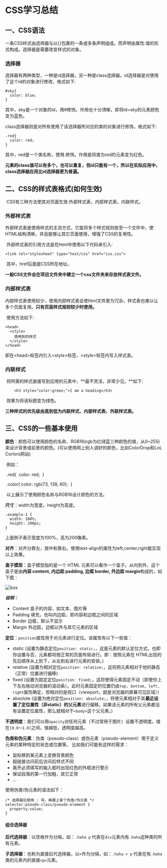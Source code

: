 # CSS学习总结

## 	一、CSS语法

​		一条CSS样式由选择器与以{}包裹的一条或多条声明组成。而声明由属性:值的形式构成。选择器是需要改变样式的对象。

### 	选择器

​		选择器有两种类型，一种是id选择器，另一种是class选择器。id选择器是对使用了这个id的对象进行修改，格式如下:

```
#sky{
  color: blue;
}
```

​		其中，sky是一个对象的id，用#修饰。作用也十分清晰，即将id=sky的元素颜色变为蓝色。

​		class选择器则是对所有使用了该选择器所对应的类的对象进行修饰，格式如下:

```
.red{
  color: red;
}
```

​		其中，red是一个类名称，使用.修饰。作用是将类为red的元素变为红色。

​		**元素的class值可以有多个，也可以重复，但id只能有一个，所以在实际应用中，class选择器应用比id选择器更为普遍。**

## 二、CSS的样式表格式(如何生效)

​		CSS有三种方法使其对页面生效:外部样式表，内部样式表，内联样式。

### 外部样式表

​		外部样式表是使用样式的主流方式，它能将多个样式规则放至一个文件中，使HTML结构清晰，并且能够让其它页面使用，增强了CSS的复用性。

​		外部样式表的引用方法是在html中使用以下代码来引入:

```
<link rel="stylesheet" type="text/css" href="css.css">
```

​		其中，href后面是CSS所在地址。

​		**一般CSS文件会在项目文件夹中建立一个css文件夹来存放样式表文件。**

### 内部样式表

​		内部样式表使用较少，使用内部样式表会使html文件更为冗杂，样式表也难以让多个页面复用。**只有页面样式规则较少时使用。**

​	使用方法如下:

```
<head>
  <style>
	使用到的样式
  </style>
</head>
```

​	即在\<head>标签内引入\<style>标签，\<style>标签内写入样式表。

### 内联样式

​		将所需的样式直接写到应用的元素中，**最不灵活，非常少见。**如下:

```
	<h3 style="color:green;">I am a heading</h3>
```

​		效果为将该标题变为绿色。



**三种样式的优先级由高到低为内联样式、内部样式表、外联样式表。**

## 三、CSS的一些基本使用

**颜色**：颜色可以使用颜色的名称、RGB16(rgb为红绿蓝三种颜色的值，从0~255)来设计背景或前景的颜色。(可以使用网上别人调好的颜色，比如ColorDrop和LoL Corlors网站)

​	例如：

​	.red{
​		  color: red;
​	}

​	.color{																																					       		color: rgb(73, 138, 60);
​	}

​	以上展示了使用颜色名称与RGB16设计颜色的方法。

**尺寸**：width为宽度，height为高度。

```
.example-1 {
  width: 100%;
  height: 200px;
}
```

上面例子表示宽度为100%，高为200像素。

**对齐**：对齐分靠左，居中和靠右。使用text-align的属性为left,center,right能实现以上效果。

**盒子模型**：盒子模型指的是一个 HTML 元素可以看作一个盒子。从内到外，这个盒子是由**内容 content, 内边距 padding, 边框 border, 外边距 margin**构成的，如下图：

![box](http://10.1.74.238/web/brief-css/img/bd78f5d3be0673d6.jpg)

***说明：***

-  Content 盒子的内容，如文本、图片等
- Padding 填充，也叫内边距，即内容和边框之间的区域
- Border 边框，默认不显示
- Margin 外边距，边框以外与其它元素的区域

**定位**：`position`属性用于对元素进行定位。该属性有以下一些值：

- static (设置为静态定位`position: static;`，这是元素的默认定位方式，也即你设置与否，元素都将按正常的页面布局进行。即：按照元素在 HTML出现的先后顺序从上到下，从左到右进行元素的安排。)
- relative (设置为相对定位`position: relative;`，这将把元素相对于他的静态（正常）位置进行偏移)
- fixed (设置为固定定位`position: fixed;`，这将使得元素固定不动（即使你上下左右拖动浏览器的滚动条）。此时元素固定的位置仍由`top, bottom, left, right`属性确定，但相对的是视口（viewport，就是浏览器的屏幕可见区域）)
- absolute (设置为绝对定位`position: absolute;`，将使元素相对于其**最近设置了定位属性（非static）的父元素**进行偏移。如果该元素的所有父元素都没有设置定位属性，那么就相对于`<body>`这个父元素。)

**不透明度**：我们可以用`opacity`对任何元素（不过常用于图片）设置不透明度。值在`[0.0～1.0]`之间，值越低，透明度越高。

**伪类和伪元素**：伪类（pseudo-class）或伪元素（pseudo-element）用于定义元素的某种特定的状态或位置等。
比如我们可能有这样的需求：

- 鼠标移到某元素上变换背景颜色
- 超链接访问前后访问后样式不同
- 离开必须填写的输入框时出现红色的外框进行警示
- 保证段落的第一行加粗，其它正常
- ...

使用伪类/伪元素的语法如下：

```
/* 选择器后使用 : 号，再跟上某个伪类/伪元素 */
selector:pseudo-class/pseudo-element {
  property:value;
}
```



#### **组合选择器**

**后代选择器**：以空格作为分隔，如：`.haha p` 代表在`div`元素内有`.haha`这种类的所有元素。

**子选择器**：也称为直接后代选择器，以`>`作为分隔，如：`.haha > p` 代表在有`.haha`类的元素内的直接`<p>`元素。

